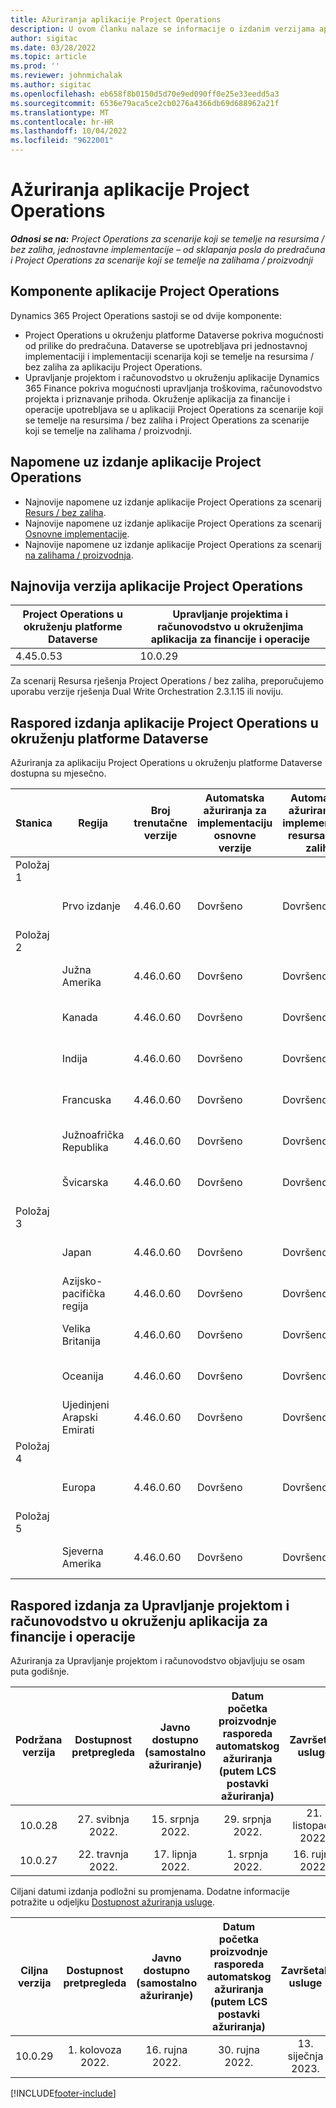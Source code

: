 ```yaml
---
title: Ažuriranja aplikacije Project Operations
description: U ovom članku nalaze se informacije o izdanim verzijama aplikacije Dynamics 365 Project Operations.
author: sigitac
ms.date: 03/28/2022
ms.topic: article
ms.prod: ''
ms.reviewer: johnmichalak
ms.author: sigitac
ms.openlocfilehash: eb658f8b0150d5d70e9ed090ff0e25e33eedd5a3
ms.sourcegitcommit: 6536e79aca5ce2cb0276a4366db69d688962a21f
ms.translationtype: MT
ms.contentlocale: hr-HR
ms.lasthandoff: 10/04/2022
ms.locfileid: "9622001"
---
```

# <a name="project-operations-updates"></a>Ažuriranja aplikacije Project Operations

_**Odnosi se na:** Project Operations za scenarije koji se temelje na resursima / bez zaliha, jednostavne implementacije – od sklapanja posla do predračuna i Project Operations za scenarije koji se temelje na zalihama / proizvodnji_



## <a name="project-operations-components"></a>Komponente aplikacije Project Operations

Dynamics 365 Project Operations sastoji se od dvije komponente:

- Project Operations u okruženju platforme Dataverse pokriva mogućnosti od prilike do predračuna. Dataverse se upotrebljava pri jednostavnoj implementaciji i implementaciji scenarija koji se temelje na resursima / bez zaliha za aplikaciju Project Operations.
- Upravljanje projektom i računovodstvo u okruženju aplikacije Dynamics 365 Finance pokriva mogućnosti upravljanja troškovima, računovodstvo projekta i priznavanje prihoda. Okruženje aplikacija za financije i operacije upotrebljava se u aplikaciji Project Operations za scenarije koji se temelje na resursima / bez zaliha i Project Operations za scenarije koji se temelje na zalihama / proizvodnji.

## <a name="project-operations-release-notes"></a>Napomene uz izdanje aplikacije Project Operations
- Najnovije napomene uz izdanje aplikacije Project Operations za scenarij [Resurs / bez zaliha](whats-new-july-2022-resource-based.md).
- Najnovije napomene uz izdanje aplikacije Project Operations za scenarij [Osnovne implementacije](../pro/whats-new/whats-new-july-2022-lite.md).
- Najnovije napomene uz izdanje aplikacije Project Operations za scenarij [na zalihama / proizvodnja](../prod-pma/whats-new/whats-new-jul-2022-stocked.md).

## <a name="project-operations-latest-version"></a>Najnovija verzija aplikacije Project Operations

| Project Operations u okruženju platforme Dataverse | Upravljanje projektima i računovodstvo u okruženjima aplikacija za financije i operacije | 
| --- | --- |
| 4.45.0.53 | 10.0.29 |

Za scenarij Resursa rješenja Project Operations / bez zaliha, preporučujemo uporabu verzije rješenja Dual Write Orchestration 2.3.1.15 ili noviju.

## <a name="release-schedule-for-project-operations-on-dataverse-environment"></a>Raspored izdanja aplikacije Project Operations u okruženju platforme Dataverse

Ažuriranja za aplikaciju Project Operations u okruženju platforme Dataverse dostupna su mjesečno. 

| Stanica | Regija | Broj trenutačne verzije | Automatska ažuriranja za implementaciju osnovne verzije | Automatska ažuriranja za implementaciju resursa / bez zaliha | Broj sljedeće verzije | Sljedeća verzija općenito dostupna |
|-----------|-----------------------|-----------------|--------------------|---------------------|---------------------|---------------------|
| Položaj 1 |   &nbsp;              |    &nbsp;       | &nbsp;             |      &nbsp;         |      &nbsp;         |      &nbsp;         |
|   &nbsp;  | Prvo izdanje         |  4.46.0.60      | Dovršeno           | Dovršeno            | TBD                 | 07. listopada 2022.      |
| Položaj 2 |   &nbsp;              |    &nbsp;       | &nbsp;             |      &nbsp;         |      &nbsp;         |      &nbsp;         |
|   &nbsp;  | Južna Amerika         |  4.46.0.60      | Dovršeno           | Dovršeno            | TBD                 | 14. listopada 2022.       |
|   &nbsp;  | Kanada                |  4.46.0.60      | Dovršeno           | Dovršeno            | TBD                 | 14. listopada 2022.       |
|   &nbsp;  | Indija                 |  4.46.0.60      | Dovršeno           | Dovršeno            | TBD                 | 14. listopada 2022.       |
|   &nbsp;  | Francuska                |  4.46.0.60      | Dovršeno           | Dovršeno            | TBD                 | 14. listopada 2022.       |
|   &nbsp;  | Južnoafrička Republika          |  4.46.0.60      | Dovršeno           | Dovršeno            | TBD                 | 14. listopada 2022.       |
|   &nbsp;  | Švicarska           |  4.46.0.60      | Dovršeno           | Dovršeno            | TBD                 | 14. listopada 2022.       |
| Položaj 3 |      &nbsp;           |     &nbsp;      |     &nbsp;         |      &nbsp;         |      &nbsp;         |      &nbsp;         |
|   &nbsp;  | Japan                 |  4.46.0.60      | Dovršeno      | Dovršeno       | TBD                 | 21. listopada 2022.       |
|   &nbsp;  | Azijsko-pacifička regija          |  4.46.0.60      | Dovršeno      | Dovršeno       | TBD                 | 21. listopada 2022.       |
|   &nbsp;  | Velika Britanija         |  4.46.0.60      | Dovršeno      | Dovršeno       | TBD                 | 21. listopada 2022.       |
|   &nbsp;  | Oceanija               |  4.46.0.60      | Dovršeno      | Dovršeno       | TBD                 | 21. listopada 2022.       |
|   &nbsp;  | Ujedinjeni Arapski Emirati  |  4.46.0.60      | Dovršeno      | Dovršeno       | TBD                 | 21. listopada 2022.       |
| Položaj 4 |     &nbsp;            |     &nbsp;      |     &nbsp;         |      &nbsp;         |      &nbsp;         |      &nbsp;         |
|   &nbsp;  | Europa                |  4.46.0.60      | Dovršeno           | Dovršeno            | TBD           | 28. listopada 2022.       |
| Položaj 5 |     &nbsp;            |     &nbsp;      |     &nbsp;         |      &nbsp;         |      &nbsp;         |      &nbsp;         |
|   &nbsp;  | Sjeverna Amerika         |  4.46.0.60      | Dovršeno           | Dovršeno            | TBD           | 04. studeni 2022.       |

## <a name="release-schedule-for-project-management-and-accounting-in-the-finance-and-operations-apps-environment"></a>Raspored izdanja za Upravljanje projektom i računovodstvo u okruženju aplikacija za financije i operacije

Ažuriranja za Upravljanje projektom i računovodstvo objavljuju se osam puta godišnje.

|Podržana verzija| Dostupnost pretpregleda | Javno dostupno (samostalno ažuriranje) | Datum početka proizvodnje rasporeda automatskog ažuriranja (putem LCS postavki ažuriranja) |   Završetak usluge   |
|:---------------:|:---------------------------:|:---------------------------------:|:--------------------------------------------------------------------:|:------------------:|
|     10.0.28     |      27. svibnja 2022.           |        15. srpnja 2022.              |                          29. srpnja 2022.                               | 21. listopada 2022.   |
|     10.0.27     |      22. travnja 2022.         |        17. lipnja 2022.              |                          1. srpnja 2022.                                | 16. rujna 2022. |

Ciljani datumi izdanja podložni su promjenama. Dodatne informacije potražite u odjeljku [Dostupnost ažuriranja usluge](/dynamics365/fin-ops-core/fin-ops/get-started/public-preview-releases?toc=%2fdynamics365%2ffinance%2ftoc.json).

|Ciljna verzija | Dostupnost pretpregleda | Javno dostupno (samostalno ažuriranje) | Datum početka proizvodnje rasporeda automatskog ažuriranja (putem LCS postavki ažuriranja) |   Završetak usluge   |
|:---------------:|:---------------------------:|:---------------------------------:|:--------------------------------------------------------------------:|:------------------:|
|     10.0.29     |      1. kolovoza 2022.         |       16. rujna 2022.          |                        30. rujna 2022.                            | 13. siječnja 2023.   |

[!INCLUDE[footer-include](../includes/footer-banner.md)]
